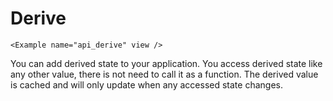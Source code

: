# Derive

```marksy
<Example name="api_derive" view />
```

You can add derived state to your application. You access derived state like any other value, there is not need to call it as a function. The derived value is cached and will only update when any accessed state changes. 